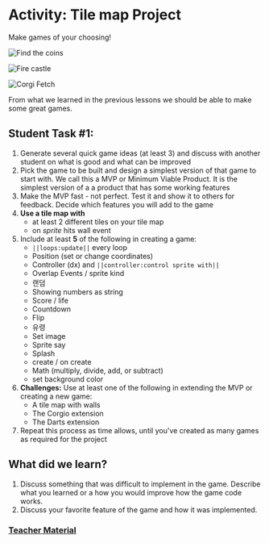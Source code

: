 # Activity: Tile map Project

Make games of your choosing!

![Find the coins](/static/courses/advanced-blocks/tilemap/find-the-coins.gif)

![Fire castle](/static/courses/advanced-blocks/tilemap/fire-castle.gif)

![Corgi Fetch](/static/courses/advanced-blocks/tilemap/corgi-fetch.gif)

From what we learned in the previous lessons we should be able to make some great games.

## Student Task #1:

1. Generate several quick game ideas (at least 3) and discuss with another student on what is good and what can be improved
2. Pick the game to be built and design a simplest version of that game to start with. We call this a MVP or Minimum Viable Product. It is the simplest version of a a product that has some working features
3. Make the MVP fast - not perfect. Test it and show it to others for feedback. Decide which features you will add to the game
4. **Use a tile map with** 
    - at least 2 different tiles on your tile map
    - on *sprite* hits wall event
5. Include at least **5** of the following in creating a game: 
    - `||loops:update||` every loop
    - Position (set or change coordinates)
    - Controller (dx) and `||controller:control sprite with||`
    - Overlap Events / sprite kind
    - 랜덤
    - Showing numbers as string
    - Score / life
    - Countdown
    - Flip
    - 유령
    - Set image
    - Sprite say
    - Splash
    - create / on create
    - Math (multiply, divide, add, or subtract)
    - set background color
6. **Challenges:** Use at least one of the following in extending the MVP or creating a new game: 
    - A tile map with walls
    - The Corgio extension
    - The Darts extension
7. Repeat this process as time allows, until you've created as many games as required for the project

## What did we learn?

1. Discuss something that was difficult to implement in the game. Describe what you learned or a how you would improve how the game code works.
2. Discuss your favorite feature of the game and how it was implemented.

### [Teacher Material](/courses/advanced-blocks/about/teachers)